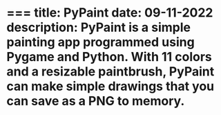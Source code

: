 === 
title: PyPaint
date: 09-11-2022
description: PyPaint is a simple painting app programmed using Pygame and Python. With 11 colors and a resizable paintbrush, PyPaint can make simple drawings that you can save as a PNG to memory.
=== 